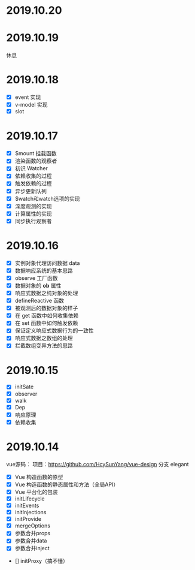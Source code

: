 # 2019.10.20

# 2019.10.19
休息
# 2019.10.18
- [x] event 实现
- [x] v-model 实现
- [x] slot
# 2019.10.17
- [x] $mount 挂载函数
- [x] 渲染函数的观察者
- [x] 初识 Watcher
- [x] 依赖收集的过程
- [x] 触发依赖的过程
- [x] 异步更新队列
- [x] $watch和watch选项的实现
- [x] 深度观测的实现
- [x] 计算属性的实现
- [x] 同步执行观察者

# 2019.10.16
- [x] 实例对象代理访问数据 data
- [x] 数据响应系统的基本思路
- [x] observe 工厂函数
- [x] 数据对象的 __ob__ 属性
- [x] 响应式数据之纯对象的处理
- [x] defineReactive 函数
- [x] 被观测后的数据对象的样子
- [x] 在 get 函数中如何收集依赖
- [x] 在 set 函数中如何触发依赖
- [x] 保证定义响应式数据行为的一致性
- [x] 响应式数据之数组的处理
- [x] 拦截数组变异方法的思路
# 2019.10.15
- [x] initSate
- [x] observer
- [x] walk
- [x] Dep
- [x] 响应原理
- [x] 依赖收集
# 2019.10.14
vue源码：
项目：https://github.com/HcySunYang/vue-design 分支  elegant
- [x] Vue 构造函数的原型
- [x] Vue 构造函数的静态属性和方法（全局API）
- [x] Vue 平台化的包装
- [x] initLifecycle
- [x] initEvents
- [x] initInjections
- [x] initProvide
- [x] mergeOptions
- [x] 参数合并props
- [x] 参数合并data
- [x] 参数合并inject
- [] initProxy（搞不懂）



